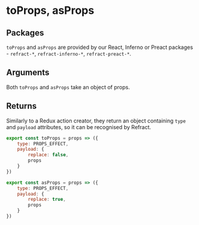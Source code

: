 # toProps, asProps

## Packages

`toProps` and `asProps` are provided by our React, Inferno or Preact packages - `refract-*`, `refract-inferno-*`, `refract-preact-*`.

## Arguments

Both `toProps` and `asProps` take an object of props.

## Returns

Similarly to a Redux action creator, they return an object containing `type` and `payload` attributes, so it can be recognised by Refract.

```javascript
export const toProps = props => ({
    type: PROPS_EFFECT,
    payload: {
        replace: false,
        props
    }
})

export const asProps = props => ({
    type: PROPS_EFFECT,
    payload: {
        replace: true,
        props
    }
})
```

